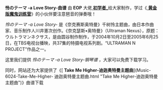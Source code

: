 

**怜のテーマ -a Love Story-曲谱** 由 **EOP** 大佬[
**初学者_**](https://www.everyonepiano.cn/user-27286.html)给大家制作，学过《[
**黄金版魔鬼训练营**](/sale-47-EOP魔鬼训练营黄金VIP版.html)》的小伙伴要注意琶音的弹奏哦！

_怜のテーマ -a Love Story-_ 是《奈克赛斯奥特曼》千树怜主题曲，由日本作曲家、音乐制作人川井憲次创作。《奈克瑟斯•奥特曼》（Ultraman
Nexus），原题：ウルトラマンネクサス，是由圆谷制作制作，于2004年10月2日至2005年6月25日，在TBS电视台播映，共37集的特摄电视系列剧。“ULTRAMAN
N PROJECT”作品之一。

这里我们提供 _怜のテーマ -a Love Story-钢琴谱_ ，大家可以免费下载学习。

同时，网站还为大家提供了《[ **Take Me Higher-迪迦奥特曼主题曲**](Music-6024-Take-Me-Higher-
迪迦奥特曼主题曲.html "Take Me Higher-迪迦奥特曼主题曲")》曲谱下载

